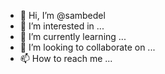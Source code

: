 - 👋 Hi, I’m @sambedel
- 👀 I’m interested in ...
- 🌱 I’m currently learning ...
- 💞️ I’m looking to collaborate on ...
- 📫 How to reach me ...

<!---
sambedel/sambedel is a ✨ special ✨ repository because its `README.md` (this file) appears on your GitHub profile.
You can click the Preview link to take a look at your changes.
--->
